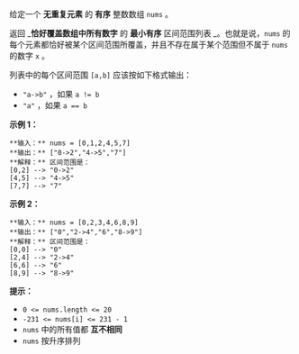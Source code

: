 给定一个   **无重复元素** 的  **有序** 整数数组 `nums` 。

返回 _**恰好覆盖数组中所有数字** 的 **最小有序** 区间范围列表 _。也就是说，`nums`
的每个元素都恰好被某个区间范围所覆盖，并且不存在属于某个范围但不属于 `nums` 的数字 `x` 。

列表中的每个区间范围 `[a,b]` 应该按如下格式输出：

  * `"a->b"` ，如果 `a != b`
  * `"a"` ，如果 `a == b`



**示例 1：**

    
    
    **输入：** nums = [0,1,2,4,5,7]
    **输出：** ["0->2","4->5","7"]
    **解释：** 区间范围是：
    [0,2] --> "0->2"
    [4,5] --> "4->5"
    [7,7] --> "7"
    

**示例 2：**

    
    
    **输入：** nums = [0,2,3,4,6,8,9]
    **输出：** ["0","2->4","6","8->9"]
    **解释：** 区间范围是：
    [0,0] --> "0"
    [2,4] --> "2->4"
    [6,6] --> "6"
    [8,9] --> "8->9"
    



**提示：**

  * `0 <= nums.length <= 20`
  * `-231 <= nums[i] <= 231 - 1`
  * `nums` 中的所有值都 **互不相同**
  * `nums` 按升序排列

